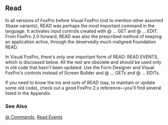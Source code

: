 ## Read

In all versions of FoxPro before Visual FoxPro (not to mention other assorted Xbase variants), READ was perhaps the most important command in the language. It activates input controls created with @ ... GET and @ ... EDIT. From FoxPro 2.0 forward, READ was also the prescribed method of keeping an application active, through the deservedly much maligned Foundation READ.

In Visual FoxPro, there's only one important form of READ: READ EVENTS, which is discussed below. All the rest are obsolete and should be used only in old code that hasn't been updated. Use the Form Designer and Visual FoxPro's controls instead of Screen Builder and @ ... GETs and @ ... EDITs.

If you need to know the ins and outs of READ (say, to maintain or update some old code), check out a good FoxPro 2.x reference&mdash;you'll find several listed in the Appendix.

### See Also

[@ Commands](s4g565.md), [Read Events](s4g340.md)